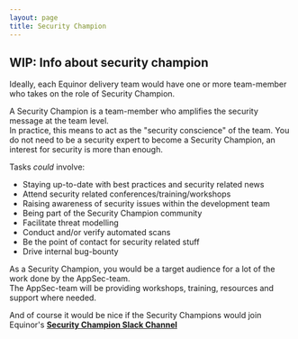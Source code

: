```yaml
---
layout: page
title: Security Champion
---
```


## WIP: Info about security champion

Ideally, each Equinor delivery team would have one or more team-member who takes on the role of Security Champion.

A Security Champion is a team-member who amplifies the security message at the team level.  
In practice, this means to act as the "security conscience" of the team.
You do not need to be a security expert to become a Security Champion, an interest for security is more than enough.

Tasks *could* involve:

- Staying up-to-date with best practices and security related news
- Attend security related conferences/training/workshops
- Raising awareness of security issues within the development team
- Being part of the Security Champion community
- Facilitate threat modelling
- Conduct and/or verify automated scans
- Be the point of contact for security related stuff
- Drive internal bug-bounty

As a Security Champion, you would be a target audience for a lot of the work done by the AppSec-team.  
The AppSec-team will be providing workshops, training, resources and support where needed.

And of course it would be nice if the Security Champions would join Equinor's [**Security Champion Slack Channel**](https://equinor.slack.com/archives/C036HGPBJ04)